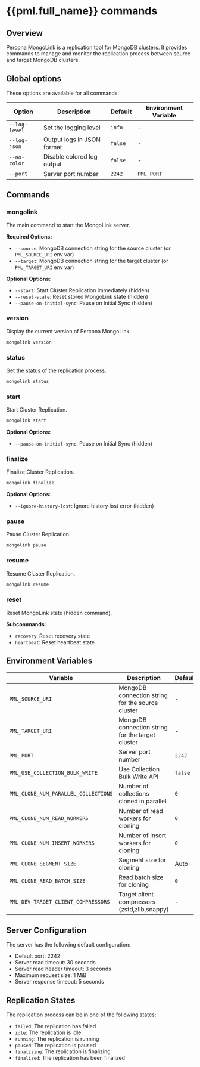 # {{pml.full_name}} commands

## Overview

Percona MongoLink is a replication tool for MongoDB clusters. It provides commands to manage and monitor the replication process between source and target MongoDB clusters.

## Global options

These options are available for all commands:

| Option | Description | Default | Environment Variable |
|--------|-------------|---------|----------------------|
| `--log-level` | Set the logging level | `info` | - |
| `--log-json` | Output logs in JSON format | `false` | - |
| `--no-color` | Disable colored log output | `false` | - |
| `--port` | Server port number | `2242` | `PML_PORT` |

## Commands

### mongolink

The main command to start the MongoLink server.

**Required Options:**
- `--source`: MongoDB connection string for the source cluster (or `PML_SOURCE_URI` env var)
- `--target`: MongoDB connection string for the target cluster (or `PML_TARGET_URI` env var)

**Optional Options:**
- `--start`: Start Cluster Replication immediately (hidden)
- `--reset-state`: Reset stored MongoLink state (hidden)
- `--pause-on-initial-sync`: Pause on Initial Sync (hidden)

### version

Display the current version of Percona MongoLink.

```bash
mongolink version
```

### status

Get the status of the replication process.

```bash
mongolink status
```

### start

Start Cluster Replication.

```bash
mongolink start
```

**Optional Options:**
- `--pause-on-initial-sync`: Pause on Initial Sync (hidden)

### finalize

Finalize Cluster Replication.

```bash
mongolink finalize
```

**Optional Options:**
- `--ignore-history-lost`: Ignore history lost error (hidden)

### pause

Pause Cluster Replication.

```bash
mongolink pause
```

### resume

Resume Cluster Replication.

```bash
mongolink resume
```

### reset

Reset MongoLink state (hidden command).

**Subcommands:**
- `recovery`: Reset recovery state
- `heartbeat`: Reset heartbeat state

## Environment Variables

| Variable | Description | Default |
|----------|-------------|---------|
| `PML_SOURCE_URI` | MongoDB connection string for the source cluster | - |
| `PML_TARGET_URI` | MongoDB connection string for the target cluster | - |
| `PML_PORT` | Server port number | `2242` |
| `PML_USE_COLLECTION_BULK_WRITE` | Use Collection Bulk Write API | `false` |
| `PML_CLONE_NUM_PARALLEL_COLLECTIONS` | Number of collections cloned in parallel | `0` |
| `PML_CLONE_NUM_READ_WORKERS` | Number of read workers for cloning | `0` |
| `PML_CLONE_NUM_INSERT_WORKERS` | Number of insert workers for cloning | `0` |
| `PML_CLONE_SEGMENT_SIZE` | Segment size for cloning | Auto |
| `PML_CLONE_READ_BATCH_SIZE` | Read batch size for cloning | `0` |
| `PML_DEV_TARGET_CLIENT_COMPRESSORS` | Target client compressors (zstd,zlib,snappy) | - |

## Server Configuration

The server has the following default configuration:

- Default port: 2242
- Server read timeout: 30 seconds
- Server read header timeout: 3 seconds
- Maximum request size: 1 MiB
- Server response timeout: 5 seconds

## Replication States

The replication process can be in one of the following states:

- `failed`: The replication has failed
- `idle`: The replication is idle
- `running`: The replication is running
- `paused`: The replication is paused
- `finalizing`: The replication is finalizing
- `finalized`: The replication has been finalized